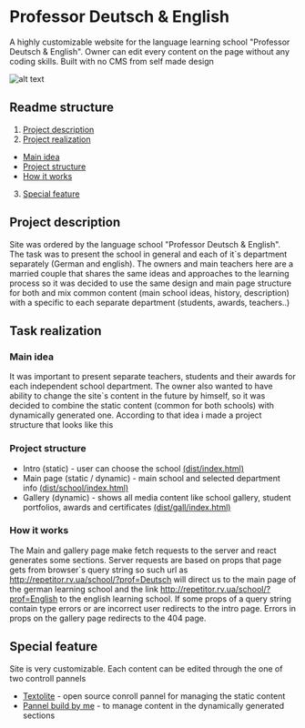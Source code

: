 # Professor Deutsch & English  
A highly customizable website for the language learning school "Professor Deutsch & English". Owner can edit every content on the page without any coding skills. Built with no CMS from self made design  
  
![alt text](https://lh3.googleusercontent.com/zwGWF0_NbBljf5OLLWzZeyxF0P9vCpb0L6OD4Lsnmyxg9OP-daaAp8msfI7BnGAgwg-MaS_D9UfPbQ8kQD0ryy88PQ5wTkEUAHBW4G6ovqS-H3E0nz-0fzaaZysVBUKyFDJPDHvbA8iCARihGGiAlLF8t853LiLanFxzgU4RSBRRY75zAQMLa5PkyQhyH9C-DDCmfKyBLMM1UehafSQ3YNT6B2HJu9uqheLXDu4H-PozimP6Ggo4_nMqYfoDXDrG0Xx7CtUx8y-50svJMERuEpNV343Q2q3r2WKoGUYIYD1C-AuZqvbI-WK0ZJMAEKH_LkMPoUxiWV4XoRh7SIs2MPxi6x6oVrYGdBiEAJgUtsEfaDUEJVO-ATupt9qbNWVF9R_zPGRpjCOrVsP4t65uB95X1gKiW1yLXM9_F35Hypp4Z7snJhPUpmr-nPY9J1jmbLbSnZI-ThK9P7swaYscS0M7fxClrZ6qLIYt4XqBVpS9F0MnkVIv2dTqvMS4IVJURy_JQRcR_61f5-0AiUOMp0E-KSEJialF8vFBFfMddIjWdF6ZwpSSDpce-ZiITHGnvElcFcl3Fq79OSnQltsPmka1jVzXT7Dc41EdeVOaQ1w2xVtcwM5KrVWWy5tgBRyIM3tfhlpfDviuifOhyz7G1zScyBOfN8TaLHbqenB-I_RX290UzkdBk6GRkfvwSB3Vn_goTEzFQAB6Ey4dUvzxr1s=w678-h903-no?authuser=0)
## Readme structure
1. [Project description](#project-description)  
2. [Project realization](#project-description)
+ [Main idea](#main-idea)
+ [Project structure](#project-structure)
+ [How it works](#how-it-works)  

3. [Special feature](#special-feature)

## Project description  
Site was ordered by the language school "Professor Deutsch & English". The task was to present the school in general and each of it`s department separately (German and english). The owners and main teachers here are a married couple that shares the same ideas and approaches to the learning process so it was decided to use the same design and main page structure for both and mix common content (main school ideas, history, description) with a specific to each separate department (students, awards, teachers..)  
## Task realization 

### Main idea
It was important to present separate teachers, students and their awards for each independent school department. The owner also wanted to have ability to change the site`s content in the future by himself, so it was decided to combine the static content (common for both schools) with dynamically generated one. According to that idea i made a project structure that looks like this  
  
### Project structure
+ Intro (static) - user can choose the school [(dist/index.html)](https://github.com/TonnyHawk/Professor-Deutsch-English/tree/main/dist)
+ Main page (static / dynamic) - main school and selected department info [(dist/school/index.html)](https://github.com/TonnyHawk/Professor-Deutsch-English/tree/main/dist/school)
+ Gallery (dynamic) - shows all media content like school gallery, student portfolios, awards and certificates [(dist/gall/index.html)](https://github.com/TonnyHawk/Professor-Deutsch-English/tree/main/dist/gall)  

### How it works
The Main and gallery page make fetch requests to the server and react generates some sections. Server requests are based on props that page gets from browser`s query string so such url as <http://repetitor.rv.ua/school/?prof=Deutsch> will direct us to the main page of the german learning school and the link <http://repetitor.rv.ua/school/?prof=English> to the english learning school. If some props of a query string contain type errors or are incorrect user redirects to the intro page. Errors in props on the gallery page redirects to the 404 page.  

## Special feature
Site is very customizable. Each content can be edited through the one of two controll pannels
+ [Textolite](https://textolite.ru/) - open source conroll pannel for managing the static content
+ [Pannel build by me](https://github.com/TonnyHawk/profde-pannel) - to manage content in the dynamically generated sections
